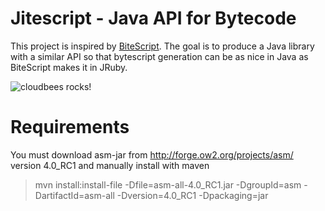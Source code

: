Jitescript - Java API for Bytecode
==================================

This project is inspired by [BiteScript](https://github.com/headius/bitescript). The goal is to produce a Java library with a similar API
so that bytescript generation can be as nice in Java as BiteScript makes it in JRuby.

![cloudbees rocks!](http://static-www.cloudbees.com/images/badges/BuiltOnDEV.png)

Requirements
==================================

You must download asm-jar from http://forge.ow2.org/projects/asm/ version 4.0_RC1 and manually install with maven

> mvn install:install-file -Dfile=asm-all-4.0_RC1.jar -DgroupId=asm -DartifactId=asm-all -Dversion=4.0_RC1 -Dpackaging=jar
